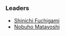### Leaders
* [Shinichi Fuchigami](mailto:shinichi.fuchigami@owasp.org)
* [Nobuho Matayoshi](mailto:nobuho.matayoshi@owasp.org)




